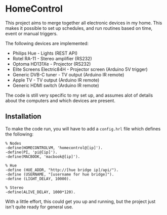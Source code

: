 HomeControl
===========
This project aims to merge together all electronic devices in my home. This makes it possible to set up schedules, and run routines based on time, event or manual triggers.

The following devices are implemented:

* Philips Hue - Lights (REST API)
* Rotel RA-11 - Stereo amplifier (RS232)
* Optoma HD131Xe - Projector (RS232)
* Elite Screens Electric84H - Projector screen (Arduino 5V trigger)
* Generic DVB-C tuner - TV output (Arduino IR remote)
* Apple TV - TV output (Arduino IR remote)
* Generic HDMI switch (Arduino IR remote)

The code is still very specific to my set up, and assumes alot of details about the computers and which devices are present.

Installation
------------
To make the code run, you will have to add a `config.hrl` file which defines the following:

    % Nodes
    -define(HOMECONTROLVM, 'homecontrol@[ip]').
    -define(PI, 'pi@[ip]').
    -define(MACBOOK, 'macbook@[ip]').

    % Hue
    -define (HUE_ADDR, "http://[hue bridge ip]/api/").
    -define (USERNAME, "[username for hue bridge]").
    -define (LIGHT_DELAY, 10000).

    % Stereo
    -define(ALIVE_DELAY, 1000*120).

With a little effort, this could get you up and running, but the project just isn't quite ready for general use.

